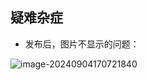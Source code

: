 ## 疑难杂症

- 发布后，图片不显示的问题：

![image-20240904170721840](https://cdn.jsdelivr.net/gh/JIaDLu/BlogImg/img/202409041707433.png)